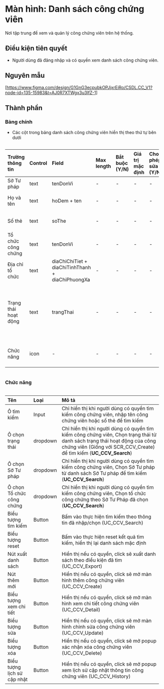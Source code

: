 # Màn hình: Danh sách công chứng viên
Nơi tập trung để xem và quản lý công chứng viên trên hệ thống.

## Điều kiện tiên quyết
- Người dùng đã đăng nhập và có quyền xem danh sách công chứng viên.

## Nguyên mẫu
[https://www.figma.com/design/G1GnG3ecpubkOPJjxrEiRo/CSDL.CC_V1?node-id=135-15983&t=AJ0R7XTWgx3u3lfZ-1]

## Thành phần

### Bảng chính
- Các cột trong bảng danh sách công chứng viên hiển thị theo thứ tự bên dưới

<div style="overflow-x:auto">

| Trường thông tin     | Control | Field                                            | Max length | Bắt buộc (Y/N) | Giá trị mặc định | Cho phép sửa (Y/N) | Mô tả                                                                                                     |
|:---------------------|:--------|:-------------------------------------------------|:-----------|:---------------|:-----------------|:-------------------|:----------------------------------------------------------------------------------------------------------|
| Sở Tư pháp           | text    | tenDonVi                                         | -          | -              | -                | -                  | Hiển thị tên Sở Tư pháp                                                                                   |
| Họ và tên            | text    | hoDem + ten                                      | -          | -              | -                | -                  | Họ và tên công chứng viên                                                                                 |
| Số thẻ               | text    | soThe                                            | -          | -              | -                | -                  | Số hiệu thẻ hành nghề công chứng                                                                          |
| Tổ chức công chứng   | text    | tenDonVi                                         | -          | -              | -                | -                  | Tên tổ chức công chứng đang hành nghề                                                                     |
| Địa chỉ tổ chức      | text    | diaChiChiTiet + diaChiTinhThanh + diaChiPhuongXa | -          | -              | -                | -                  | Địa chỉ tổ chức công chứng                                                                                |
| Trạng thái hoạt động | text    | trangThai                                        | -          | -              | -                | -                  | "Đang hành nghề" hiển thị trạng thái màu xanh lá. "Đã miễn nhiệm"/"Tạm đình chỉ" màu đỏ. Còn lại màu vàng |
| Chức năng            | icon    | -                                                | -          | -              | -                | -                  | Xem chi tiết, Sửa, Xóa, Xem lịch sử (tùy quyền)                                                           |

</div>

### Chức năng

<div style="overflow-x:auto">

| Tên                           | Loại     | Mô tả                                                                                                                            |
|:------------------------------|:---------|:---------------------------------------------------------------------------------------------------------------------------------|
| Ô tìm kiếm                    | Input    | Chỉ hiển thị khi người dùng có quyền tìm kiếm công chứng viên, nhập tên công chứng viên hoặc số thẻ để tìm kiếm                  |                                                        |
| Ô chọn trạng thái             | dropdown | Chỉ hiển thị khi người dùng có quyền tìm kiếm công chứng viên, Chọn trạng thái từ danh sách trạng thái hoạt động của công chứng viên (Giống với SCR_CCV_Create) để tìm kiếm (**UC_CCV_Search**) |
| Ô chọn Sở Tư pháp            | dropdown | Chỉ hiển thị khi người dùng có quyền tìm kiếm công chứng viên, Chọn Sở Tư pháp từ danh sách Sở Tư pháp để tìm kiếm (**UC_CCV_Search**) |
| Ô chọn Tổ chức công chứng            | dropdown | Chỉ hiển thị khi người dùng có quyền tìm kiếm công chứng viên, Chọn tổ chức công chứng theo Sở Tư Pháp đã chọn (**UC_CCV_Search**) |
| Biểu tượng tìm kiếm           | Button   | Bấm vào thực hiện tìm kiếm theo thông tin đã nhập/chọn (UC_CCV_Search)   |
| Biểu tượng reset           | Button   | Bấm vào thực hiện reset kết quả tìm kiếm, hiển thị lại danh sách mặc định |   
| Nút xuất danh sách            | Button   | Hiển thị nếu có quyền, click sẽ xuất danh sách theo điều kiện đã tìm (UC_CCV_Export)                                             |
| Nút thêm mới                  | Button   | Hiển thị nếu có quyền, click sẽ mở màn hình thêm công chứng viên (UC_CCV_Create)                                                    |
| Biểu tượng xem chi tiết       | Button   | Hiển thị nếu có quyền, click sẽ mở màn hình xem chi tiết công chứng viên (UC_CCV_Detail)                                            |
| Biểu tượng sửa                | Button   | Hiển thị nếu có quyền, click sẽ mở màn hình chỉnh sửa công chứng viên (UC_CCV_Update)                                               |
| Biểu tượng xóa                | Button   | Hiển thị nếu có quyền, click sẽ mở popup xác nhận xóa công chứng viên (UC_CCV_Delete)                                            |
| Biểu tượng lịch sử cập nhật   | Button   | Hiển thị nếu có quyền, click sẽ mở popup xem lịch sử cập nhật thông tin công chứng viên (UC_CCV_History)                         |

</div>
